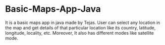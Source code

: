 # Basic-Maps-App-Java
It is a basic maps app in java made by Tejas. User can select any location in the map and get details of that
particular location like its country, latitude, longitude, locality, etc. Moreover, It also has different modes
like satellite mode.
